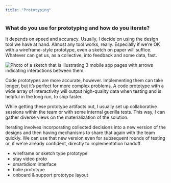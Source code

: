 ```yaml
---
title: "Prototyping"
---
```

### What do you use for prototyping and how do you iterate?

It depends on speed and accuracy. Usually, I decide on using the design tool we have at hand. Almost any tool works, really. Especially if we’re OK with a wireframe-style prototype, even a sketch on paper will suffice. Whatever can get us, as a collective, into feedback and some data, fast.

![Photo of a sketch that is illustrating 3 mobile app pages with arrows indicating interactions between them.](../../assets/images/wireframe.png "With a fast sketch I can promote easier communication between us and test with someone nearby to better understand our assumptions.")

Code prototypes are more accurate, however. Implementing them can take longer, but it’s perfect for more complex problems. A code prototype with a wide array of interactivity will output high-quality data when testing and is helpful in the long run, to ship faster.

While getting these prototype artifacts out, I usually set up collaborative sessions within the team or with some internal guerilla tests. This way, I can gather diverse views on the materialization of the solution.

Iterating involves incorporating collected decisions into a new version of the designs and then having mechanisms to share that again with the team quickly. We can use that new version even for subsequent rounds of testing or, if we're already confident, directly to implementation handoff.

- wireframe or sketch type prototype
- stay video proto
- smartidiom interface
- holie prototype
- onboard & support prototype layout